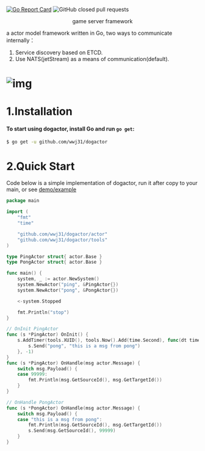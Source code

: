 [![Go Report Card](https://goreportcard.com/badge/github.com/wwj31/dogactor)](https://goreportcard.com/report/github.com/wwj31/dogactor)
![GitHub closed pull requests](https://img.shields.io/github/issues-pr-closed-raw/wwj31/dogactor?style=plastic)

<p align="center">game server framework</a></p>


a actor model framework written in Go, two ways to communicate internally： 
1. Service discovery based on ETCD.
2. Use NATS(jetStream) as a means of communication(default).
# <img align="center" src="https://github.com/wwj31/dogactor/raw/master/.github/images/image.png" alt="img" title="img" />
# 1.Installation
#### To start using dogactor, install Go and run `go get`:
```sh
$ go get -u github.com/wwj31/dogactor
```

# 2.Quick Start
Code below is a simple implementation of dogactor,
run it after copy to your main, or see [demo/example](demo/example)
```go
package main

import (
	"fmt"
	"time"

	"github.com/wwj31/dogactor/actor"
	"github.com/wwj31/dogactor/tools"
)

type PingActor struct{ actor.Base }
type PongActor struct{ actor.Base }

func main() {
	system, _ := actor.NewSystem()
	system.NewActor("ping", &PingActor{})
	system.NewActor("pong", &PongActor{})

	<-system.Stopped

	fmt.Println("stop")
}

// OnInit PingActor
func (s *PingActor) OnInit() {
	s.AddTimer(tools.XUID(), tools.Now().Add(time.Second), func(dt time.Duration) {
		s.Send("pong", "this is a msg from pong")
	}, -1)
}
func (s *PingActor) OnHandle(msg actor.Message) {
	switch msg.Payload() {
	case 99999:
		fmt.Println(msg.GetSourceId(), msg.GetTargetId())
	}
}

// OnHandle PongActor
func (s *PongActor) OnHandle(msg actor.Message) {
	switch msg.Payload() {
	case "this is a msg from pong":
		fmt.Println(msg.GetSourceId(), msg.GetTargetId())
		s.Send(msg.GetSourceId(), 99999)
	}
}
```
